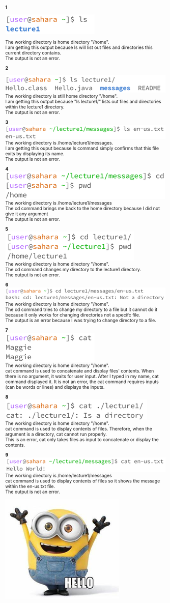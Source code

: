 **1**

![Image](lab1.1.png)  

The working directory is home directory "/home".  
I am getting this output because ls will list out files and directories this current directory contains.  
The output is not an error.  

**2**  

![Image](lab1.2.png)  
The working directory is still home directory "/home".  
I am getting this output because "ls lecture1/" lists out files and directories within the lecture1 directory.  
The output is not an error.  

**3**  
![Image](lab1.3.png)  
The working directory is /home/lecture1/messages.  
I am getting this ouput because ls command simply confirms that this file exits by displaying its name.   
The output is not an error.  

**4**  
![Image](lab1.4.png)  
The working directory is /home/lecture1/messages  
The cd command brings me back to the home directory because I did not give it any argument  
The output is not an error.

**5**  
![Image](lab1.5.png)   
The working directory is home directory "/home".  
The cd command changes my directory to the lecture1 directory.  
The output is not an error.

**6**  
![Image](lab1.6.png)   
The working directory is home directory "/home".  
The cd command tries to change my directory to a file but it cannot do it because it only works for changing directories not a specifc file.  
The output is an error because I was trying to change directory to a file.  

**7**  
![Image](lab1.7.png)   
The working directory is home directory "/home".   
cat command is used to concatenate and display files' contents. When there is no argument, it waits for user input. After I typed in my name, cat
command displayed it. 
It is not an error, the cat command requires inputs (can be words or lines) and displays the inputs.  

**8**  
![Image](lab1.8.png)   
The working directory is home directory "/home".  
cat command is used to display contents of files. Therefore, when the argument is a directory, cat cannot run properly.  
This is an error, cat only takes files as input to concatenate or display the contents.  

**9**  
![Image](lab1.9.png)   
The working directory is /home/lecture1/messages   
cat command is used to display contents of files so it shows the message within the en-us.txt file.  
The output is not an error.   

![Image](meme1.jpg)

